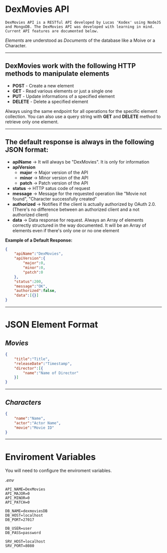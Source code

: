 # **DexMovies API**

    DexMovies API is a RESTful API developed by Lucas 'Kodex' using NodeJS and MongoDB. The DexMovies API was developed with learning in mind. Current API features are documented below.

_Elements_ are understood as _Documents_ of the database like a Moive or a Character.

---

## DexMovies work with the following HTTP methods to manipulate elements
+ **POST** - Create a new element
+ **GET** - Read various elements or just a single one
+ **PUT** - Update informations of a specified element
+ **DELETE** - Delete a specified element

Always using the same endpoint for all operations for the specific element collection. You can also use a query string with **GET** and **DELETE** method to retrieve only one element.

---

## The default response is always in the following **JSON** format:

+ **apiName** -> It will always be "DexMovies". It is only for information
+ **apiVersion**
    + **major** -> Major version of the API
    + **minor** -> Minor version of the API
    + **patch** -> Patch version of the API
+ **status** -> HTTP satus code of request
+ **message** -> Message for the requested operation like "Movie not found", "Character successfully created"
+ **authorized** -> Notifies if the client is actually authorized by OAuth 2.0. (There's no difference between an authorized client and a not authorized client)
+ **data** -> Data response for request. Always an Array of elements correctly structured in the way documented. It will be an Array of elements even if there's only one or no one element

**Example of a Default Response:**

```json
{
    "apiName":"DexMovies",
    "apiVersion":{
        "major":0,
        "minor":0,
        "patch":0
    },
    "status":200,
    "message":"OK",
    "authorized":false,
    "data":[{}]
}
```

---

# **JSON Element Format**

## _Movies_

```json
{
    "title":"Title",
    "releaseDate":"Timestamp",
    "director":[{
        "name":"Name of Director"
    }]
}
```

---

## _Characters_

```json
{
    "name":"Name",
    "actor":"Actor Name",
    "movie":"Movie ID"
}
```

---

# **Enviroment Variables**
You will need to configure the enviroment variables.

_.env_
```.env
API_NAME=DexMovies
API_MAJOR=0
API_MINOR=0
API_PATCH=0

DB_NAME=dexmoviesDB
DB_HOST=localhost
DB_PORT=27017

DB_USER=user
DB_PASS=password

SRV_HOST=localhost
SRV_PORT=8080
```